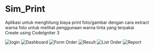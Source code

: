 # Sim_Print
Aplikasi untuk menghitung biaya print foto/gambar dengan cara extract warna foto untuk melihat penggunaan warna tinta yang terpakai
<br />
Create using CodeIgniter 3

![login](https://user-images.githubusercontent.com/44487637/135539079-8b55778f-259e-4bc2-8fd6-676e30c28460.JPG)
![Dashboard](https://user-images.githubusercontent.com/44487637/135539068-5ce3293b-b052-44d3-aecf-7c005f73d311.JPG)
![Form Order](https://user-images.githubusercontent.com/44487637/135539074-8001f060-032c-4b6d-92ae-c7857d4b7368.JPG)
![Result](https://user-images.githubusercontent.com/44487637/135539084-bbbbf401-a9b1-4570-87be-e25e57dbf53e.JPG)
![List Order](https://user-images.githubusercontent.com/44487637/135539077-efa7d953-d3fb-4a85-a26e-6cbc4deca3f7.JPG)
![Report](https://user-images.githubusercontent.com/44487637/135539081-bbbcf0e4-96de-4362-9811-d9dd960819fd.JPG)



